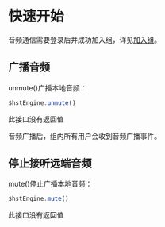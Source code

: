 # 快速开始

音频通信需要登录后并成功加入组，详见[加入组](../platform/prepare_web.md)。

## 广播音频

unmute()广播本地音频：

```js
$hstEngine.unmute()
```

此接口没有返回值

音频广播后，组内所有用户会收到音频广播事件。

## 停止接听远端音频

mute()停止广播本地音频：

```js
$hstEngine.mute()
```

此接口没有返回值